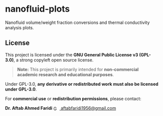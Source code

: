 # nanofluid-plots
Nanofluid volume/weight fraction conversions and thermal conductivity analysis plots.

## License

This project is licensed under the **GNU General Public License v3 (GPL-3.0)**, a strong copyleft open source license.

> **Note:** This project is primarily intended for **non-commercial academic research and educational purposes**.

Under GPL-3.0, **any derivative or redistributed work must also be licensed under GPL-3.0**.

For **commercial use** or **redistribution permissions**, please contact:

**Dr. Aftab Ahmed Faridi** <a href="mailto:aftabfaridi1956@gmail.com"> <img src="https://upload.wikimedia.org/wikipedia/commons/4/4e/Gmail_Icon.png" alt="Gmail Logo" width="16" style="vertical-align:middle; margin-right:4px;"> </a> <a href="mailto:aftabfaridi1956@gmail.com">[aftabfaridi1956@gmail.com](mailto:aftabfaridi1956@gmail.com)</a>
